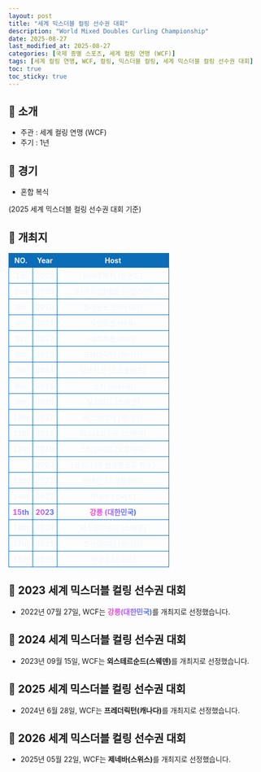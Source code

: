 ```yaml
---
layout: post
title: "세계 믹스더블 컬링 선수권 대회"
description: "World Mixed Doubles Curling Championship"
date: 2025-08-27
last_modified_at: 2025-08-27
categories: [국제 종별 스포츠, 세계 컬링 연맹 (WCF)]
tags: [세계 컬링 연맹, WCF, 컬링, 믹스더블 컬링, 세계 믹스더블 컬링 선수권 대회]
toc: true
toc_sticky: true
---
```

<style>
    /* 테이블 서식 */
    table {
        width: 100%;
        border-collapse: collapse;
        font-size: 14px;
        color: #f0f6fc;
      }
      th, td {
        border: 1px solid #0B6DB7;
        padding: 5px;
        text-align: center;
        font-weight: normal;
      }
</style>
## 📜 소개
* 주관 : 세계 컬링 연맹 (WCF)
* 주기 : 1년

## 📜 경기
* 혼합 복식

(2025 세계 믹스더블 컬링 선수권 대회 기준)

## 📜 개최지
<html>

<head>
    <meta charset="UTF-8">
</head>

<body>
    <table>
        <tr style="background: #0B6DB7;">
            <th style="width: 15%; font-weight: bold;">NO.</th>
            <th style="width: 15%; font-weight: bold;">Year</th>
            <th style="width: 70%; font-weight: bold;">Host</th>
        </tr>
        <tr>
            <th>1st</th>
            <th>2008</th>
            <th>비에루매키 (핀란드)</th>
        </tr>
        <tr>
            <th>2nd</th>
            <th>2009</th>
            <th>코르티나담페초 (이탈리아)</th>
        </tr>
        <tr>
            <th>3rd</th>
            <th>2010</th>
            <th>첼랴빈스크 (러시아)</th>
        </tr>
        <tr>
            <th>4th</th>
            <th>2011</th>
            <th>세인트폴 (미국)</th>
        </tr>
        <tr>
            <th>5th</th>
            <th>2012</th>
            <th>에르주룸 (터키)</th>
        </tr>
        <tr>
            <th>6th</th>
            <th>2013</th>
            <th>프레더릭턴 (캐나다)</th>
        </tr>
        <tr>
            <th>7th</th>
            <th>2014</th>
            <th>덤프리스 (스코틀랜드)</th>
        </tr>
        <tr>
            <th>8th</th>
            <th>2015</th>
            <th>소치 (러시아)</th>
        </tr>
        <tr>
            <th>9th</th>
            <th>2016</th>
            <th>칼스타드 (스웨덴)</th>
        </tr>
        <tr>
            <th>10th</th>
            <th>2017</th>
            <th>레스브리지 (캐나다)</th>
        </tr>
        <tr>
            <th>11th</th>
            <th>2018</th>
            <th>외스테르순드 (스웨덴)</th>
        </tr>
        <tr>
            <th>12th</th>
            <th>2019</th>
            <th>스타방에르 (노르웨이)</th>
        </tr>
        <tr>
            <th>.</th>
            <th>2020</th>
            <th>〈코로나19 범유행으로 취소〉</th>
        </tr>
        <tr>
            <th>13th</th>
            <th>2021</th>
            <th>애버딘 (스코틀랜드)</th>
        </tr>
        <tr>
            <th>14th</th>
            <th>2022</th>
            <th>제네바 (스위스)</th>
        </tr>
        <tr>
            <th><span style="background: text linear-gradient(to right, #FF43A8, #BE5DFA, #776CFF, #4172F2); font-weight: bold; -webkit-background-clip: text; -webkit-text-fill-color: transparent;">15th</span></th>
            <th><span style="background: text linear-gradient(to right, #FF43A8, #BE5DFA, #776CFF, #4172F2); font-weight: bold; -webkit-background-clip: text; -webkit-text-fill-color: transparent;">2023</span></th>
            <th><span style="background: text linear-gradient(to right, #FF43A8, #BE5DFA, #776CFF, #4172F2); font-weight: bold; -webkit-background-clip: text; -webkit-text-fill-color: transparent;">강릉 (대한민국)</span></th>
        </tr>
        <tr>
            <th>16th</th>
            <th>2024</th>
            <th>외스테르순드 (스웨덴)</th>
        </tr>
        <tr>
            <th>17th</th>
            <th>2025</th>
            <th>프레더릭턴 (캐나다)</th>
        </tr>
        <tr>
            <th>18th</th>
            <th>2026</th>
            <th>제네바 (스위스)</th>
        </tr>
    </table>
</body>

</html>

## 📜 2023 세계 믹스더블 컬링 선수권 대회
* 2022년 07월 27일, WCF는 <span style="background: text linear-gradient(to right, #FF43A8, #BE5DFA, #776CFF, #4172F2); font-weight: bold; -webkit-background-clip: text; -webkit-text-fill-color: transparent;">강릉(대한민국)</span>를 개최지로 선정했습니다.

## 📜 2024 세계 믹스더블 컬링 선수권 대회
* 2023년 09월 15일, WCF는 <span style="font-weight: bold;">외스테르순드(스웨덴)</span>를 개최지로 선정했습니다.

## 📜 2025 세계 믹스더블 컬링 선수권 대회
* 2024년 6월 28일, WCF는 <span style="font-weight: bold;">프레더릭턴(캐나다)</span>를 개최지로 선정했습니다.

## 📜 2026 세계 믹스더블 컬링 선수권 대회
* 2025년 05월 22일, WCF는 <span style="font-weight: bold;">제네바(스위스)</span>를 개최지로 선정했습니다.
